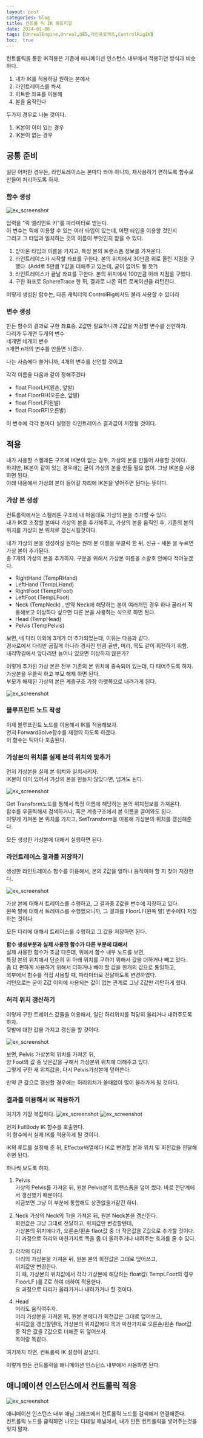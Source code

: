 ```yaml
---
layout: post
categories: blog
title: 컨트롤 릭 IK 튜토리얼
date: 2024-01-08
tags: [UnrealEngine,Unreal,UE5,개인프로젝트,ControlRigIK]
toc:  true
---
```


컨트롤릭을 통한 IK적용은 기존에 애니메이션 인스턴스 내부에서 적용하던 방식과 비슷하다.
1. 내가 IK를 적용하길 원하는 본에서
2. 라인트레이스를 쏴서
3. 히트한 좌표를 이용해
4. 본을 움직인다

두가지 경우로 나눌 것이다.
1. IK본이 이미 있는 경우
2. IK본이 없는 경우

## 공통 준비
일단 어떠한 경우든, 라인트레이스는 본마다 쏴야 하니까, 재사용하기 편하도록 함수로 만들어 처리하도록 하자.

### 함수 생성
![ex_screenshot](/assets/images/unreal/myProject/24.01.08/rig_trace.png)

입력을 "릭 엘리먼트 키"를 파라미터로 받는다.   
이 변수는 릭에 이용할 수 있는 여러 타입이 있는데, 어떤 타입을 이용할 것인지   
그리고 그 타입과 일치하는 것의 이름이 무엇인지 받을 수 있다.

1. 받아온 타입과 이름을 가지고, 특정 본의 트랜스폼 정보를 가져온다.
2. 라인트레이스가 시작할 좌표를 구한다. 본의 위치에서 30만큼 위로 올린 지점을 구했다. (Add로 5만큼 Y값을 더해주고 있는데, 굳이 없어도 될 듯?)
3. 라인트레이스가 끝날 좌표를 구한다. 본의 위치에서 100만큼 아래 지점을 구했다.
4. 구한 좌표로 SphereTrace 한 뒤, 결과로 나온 히트 로케이션을 리턴한다.

이렇게 생성된 함수는, 다른 캐릭터의 ControlRig에서도 불러 사용할 수 있더라

### 변수 생성
만든 함수의 결과로 구한 좌표중. Z값만 필요하니까 Z값을 저장할 변수를 선언하자.   
다리가 두개면 두개의 변수   
네개면 네개의 변수   
n개면 n개의 변수를 만들면 되겠다.   

나는 사슴에다 쓸거니까, 4개의 변수를 선언할 것이고

각각 이름을 다음과 같이 정해주겠다
- float FloorLH(왼손, 앞발)
- float FloorRH(오른손, 앞발)
- float FloorLF(왼발)
- float FloorRF(오른발)

이 변수에 각각 본마다 실행한 라인트레이스 결과값이 저장될 것이다.

## 적용
내가 사용할 스켈레톤 구조에 IK본이 없는 경우, 가상의 본을 만들어 사용할 것이다.   
하지만, IK본이 같이 있는 경우에는 굳이 가상의 본을 만들 필요 없이. 그냥 IK본을 사용하면 된다.   
아래 내용에서 가상의 본이 들어갈 자리에 IK본을 넣어주면 된다는 뜻이다.

### 가상 본 생성
컨트롤릭에서는 스켈레톤 구조에 내 마음대로 가상의 본을 추가할 수 있다.   
내가 IK로 조정할 본마다 가상의 본을 추가해주고, 가상의 본을 움직인 후, 기존의 본의 위치를 가상의 본 위치로 갱신시킬것이다.


내가 가상의 본을 생성하길 원하는 원래 본 이름을 우클릭 한 뒤, 신규 - 새본 을 누르면 가상 본이 추가된다.   
총 7개의 가상의 본을 추가하자. 구분을 위해서 가상본 이름을 소괄호 안에다 적어놓겠다.
- RightHand (TempRHand)
- LeftHand (TempLHand)
- RightFoot (TempRFoot)
- LeftFoot (TempLFoot)
- Neck (TempNeck) , 만약 Neck에 해당하는 본이 여러개인 경우 하나 골라서 적용해보고 이상하다 싶으면 다른 본을 사용하는 식으로 하면 된다.
- Head (TempHead)
- Pelvis (TempPelvis)

보면, 네 다리 이외에 3개가 더 추가되었는데, 이유는 다음과 같다.   
경사로에서 다리만 굽힐게 아니라 경사진 만큼 골반, 머리, 목도 같이 회전하기 위함.   
내리막길에서 앞다리만 늘어나 있으면 이상하지 않은가?

이렇게 추가된 가상 본은 전부 기존의 본 위치에 종속되어 있는데, 다 때어주도록 하자.   
가상본을 우클릭 하고 부모 해제 하면 된다.    
부모가 해제된 가상의 본은 계층구조 가장 아랫쪽으로 내려가게 된다.

![ex_screenshot](/assets/images/unreal/myProject/24.01.08/rig_bone.png)


### 블루프린트 노드 작성
이제 블루프린트 노드를 이용해서 IK를 적용해보자.   
먼저 ForwardSolve함수를 재정의 하도록 하겠다.   
이 함수는 틱마다 호출된다.

### 가상본의 위치를 실제 본의 위치와 맞추기
먼저 가상본을 실제 본 위치와 일치시키자.   
IK본이 이미 있어서 가상의 본을 만들지 않았다면, 넘겨도 된다.

![ex_screenshot](/assets/images/unreal/myProject/24.01.08/rig_boneTr.png)

Get Transform노드를 통해서 특정 이름에 해당하는 본의 위치정보를 가져온다.   
함수를 우클릭해서 검색하거나, 혹은 계층구조에서 본 이름을 끌어와도 된다.   
이렇게 가져온 본 위치를 가지고, SetTransform을 이용해 가상본의 위치를 갱신해준다.

모든 생성한 가상본에 대해서 실행하면 된다.

### 라인트레이스 결과를 저장하기
생성한 라인트레이스 함수를 이용해서, 본의 Z값을 얼마나 움직여야 할 지 찾아 저장한다.

![ex_screenshot](/assets/images/unreal/myProject/24.01.08/rig_boneTrace.png)

가상 본에 대해서 트레이스를 수행하고, 그 결과중 Z값을 변수에 저장하고 있다.   
왼쪽 발에 대해서 트레이스를 수행했으니까, 그 결과를 FloorLF(왼쪽 발) 변수에다 저장하는 것이다.

모든 다리에 대해서 트레이스를 수행하고 그 값을 저장하면 된다.

**함수 생성부분과 실제 사용한 함수가 다른 부분에 대해서**   
실제 사용한 함수가 조금 다른데, 위에서 함수 내부 노드를 보면,   
특정 본의 위치에서 단순히 위 아래 위치를 구하기 위해서 값을 더하거나 빼고 있다.   
좀 더 편하게 사용하기 위해서 더하거나 빼야 할 값을 한개의 값으로 통일하고,    
외부에서 함수를 직접 사용할 때, 파라미터로 전달하도록 변경하였다.  
리턴으로는 굳이 Z값 이외에 사용되는 값이 없는 관계로 그냥 Z값만 리턴하게 했다.    


### 허리 위치 갱신하기
이렇게 구한 트레이스 값들을 이용해서, 일단 허리위치를 적당히 올리거나 내려주도록 하자.   
뒷발에 대한 값을 가지고 갱신을 할 것이다.

![ex_screenshot](/assets/images/unreal/myProject/24.01.08/rig_updatePelvis.png)

보면, Pelvis 가상본의 위치를 가져온 뒤,   
양 Foot의 값 중 낮은값을 구해서 가상본위 위치에 더해주고 있다.   
그렇게 구한 새 위치값을, 다시 Pelvis가상본에 덮어쓴다.

만약 큰 값으로 갱신할 경우에는 허리위치가 쓸때없이 많이 올라가게 될 것이다.


### 결과를 이용해서 IK 적용하기
여기가 가장 복잡하다.
![ex_screenshot](/assets/images/unreal/myProject/24.01.08/rig_ik01.png)
![ex_screenshot](/assets/images/unreal/myProject/24.01.08/rig_ik02.png)

먼저 FullBody IK 함수를 호출한다.   
이 함수에서 실제 IK를 적용하게 될 것이다.

IK의 루트를 설정해 준 뒤,
Effector배열에다 IK로 변경할 본과 위치 및 회전값을 전달해주면 된다.

하나씩 보도록 하자.   
1. Pelvis   
가상의 Pelvis를 가져온 뒤, 원본 Pelvis본의 트랜스폼을 덮어 썼다. 바로 전단계에서 갱신했기 때문이다.    
지금보면 그냥 이 부분에 통합해도 상관없을거같긴 하다.   

2. Neck
가상의  Neck의 Tr을 가져온 뒤, 원본 Neck본을 갱신한다.   
회전값은 그냥 그대로 전달하고, 위치값만 변경할텐데,   
가상본의 위치에다가, 오른손/왼손 flaot값 중 더 작은값을 Z값으로 추가할 것이다.   
이 과정으로 허리와 마찬가지로 목을 좀 더 올려주거나 내려주는 효과를 줄 수 있다.   

3. 각각의 다리   
다리의 가상본을 가져온 뒤, 원본 본의 회전값은 그대로 덮어쓰고,   
위치값만 변경한다.   
이 때, 가상본의 위치값에서 각각 가상본에 해당하는 float값( TempLFoot의 경우 FloorLF )를 Z로 하여 더하여 적용한다.   
요 과정으로 다리가 올라가거나 내려가거나 할 것이다.   

4. Head   
머리도 움직여주자.   
머리 가상본을 가져온 뒤, 원본 본에다가 회전값은 그대로 덮어쓰고,   
위치값을 갱신할텐데, 가상본의 위치값에다 목과 마찬가지로 오른손/왼손 flaot값 중 작은 값을 Z값으로 더해준 뒤 덮어쓰자.   
목이랑 똑같다.


여기까지 하면, 컨트롤릭 IK 설정이 끝났다.

이렇게 만든 컨트롤릭을 애니메이션 인스턴스 내부에서 사용하면 된다.


## 애니메이션 인스턴스에서 컨트롤릭 적용
![ex_screenshot](/assets/images/unreal/myProject/24.01.08/rig_apply.png)

애니메이션 인스턴스 내부 애님 그래프에서 컨트롤릭 노드를 검색해서 연결해준다.   
컨트롤릭 노드를 클릭하면 나오는 디테일 패널에서, 내가 만든 컨트롤릭을 넣어주는것을 잊지 말자.

